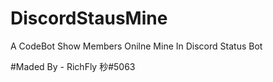 # DiscordStausMine
A CodeBot  Show Members Onilne Mine In Discord Status Bot

#Maded By - RichFly 秒#5063
